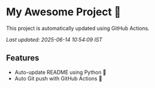 # My Awesome Project 🚀

This project is automatically updated using GitHub Actions.

_Last updated: 2025-06-14 10:54:09 IST_

## Features
- Auto-update README using Python 🐍
- Auto Git push with GitHub Actions 🤖
